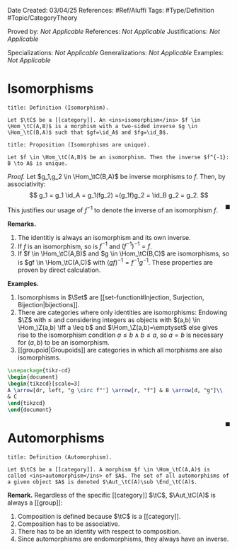 <div class="topSpace"></div>

Date Created: 03/04/25
References: #Ref/Aluffi 
Tags: #Type/Definition #Topic/CategoryTheory

Proved by: <i>Not Applicable</i>
References: <i>Not Applicable</i>
Justifications: <i>Not Applicable</i>

Specializations: <i>Not Applicable</i>
Generalizations: <i>Not Applicable</i>
Examples: <i>Not Applicable</i>

# Isomorphisms

``` ad-Definition
title: Definition (Isomorphism).

Let $\tC$ be a [[category]]. An <ins>isomorphism</ins> $f \in \Hom_\tC(A,B)$ is a morphism with a two-sided inverse $g \in \Hom_\tC(B,A)$ such that $gf=\id_A$ and $fg=\id_B$.

```

``` ad-Proposition
title: Proposition (Isomorphisms are unique).

Let $f \in \Hom_\tC(A,B)$ be an isomorphism. Then the inverse $f^{-1}: B \to A$ is unique.

```

*Proof.*
Let $g_1,g_2 \in \Hom_\tC(B,A)$ be inverse morphisms to $f$. Then, by associativity:
$$
g_1 = g_1 \id_A = g_1(fg_2) =(g_1f)g_2 = \id_B g_2 = g_2. 
$$
<span style="float:right;">$\blacksquare$</span>

This justifies our usage of $f^{-1}$ to denote the inverse of an isomorphism  $f$.

**Remarks.**
 1. The identitiy is always an isomorphism and its own inverse.
 2. If $f$ is an isomorphism, so is $f^{-1}$ and $(f^{-1})^{-1} = f$.
 3. If $f \in \Hom_\tC(A,B)$ and $g \in \Hom_\tC(B,C)$ are isomorphisms, so is $gf \in \Hom_\tC(A,C)$ with $(gf)^{-1}=f^{-1}g^{-1}$.
 These properties are proven by direct calculation.

**Examples.**
1. Isomorphisms in $\Set$ are [[set-function#Injection, Surjection, Bijection|bijections]].
2. There are categories where only identities are isomorphisms: Endowing $\Z$ with $\leq$ and considering integers as objects with $(a,b) \in \Hom_\Z(a,b) \iff a \leq b$ and $\Hom_\Z(a,b)=\emptyset$ else gives rise to the isomorphism condition $a \leq b \land b \leq a$, so $a=b$ is necessary for $(a,b)$ to be an isomorphism.
3. [[groupoid|Groupoids]] are categories in which all morphisms are also isomorphisms.



```tikz
\usepackage{tikz-cd}
\begin{document}
\begin{tikzcd}[scale=3]
A \arrow[dr, left, "g \circ f"'] \arrow[r, "f"] & B \arrow[d, "g"]\\
& C
\end{tikzcd}
\end{document}
```

<span style="float:right;">$\blacksquare$</span>

# Automorphisms

``` ad-Definition
title: Definition (Automorphism).

Let $\tC$ be a [[category]]. A morphism $f \in \Hom_\tC(A,A)$ is called <ins>automorphism</ins> of $A$. The set of all automorphisms of a given object $A$ is denoted $\Aut_\tC(A)\sub \End_\tC(A)$.

```

**Remark.**
Regardless of the specific [[category]] $\tC$, $\Aut_\tC(A)$ is always a [[group]]:
 1. Composition is defined because $\tC$ is a [[category]].
 2. Composition has to be associative.
 3. There has to be an identity with respect to composition.
 4. Since automorphisms are endomorphisms, they always have an inverse.